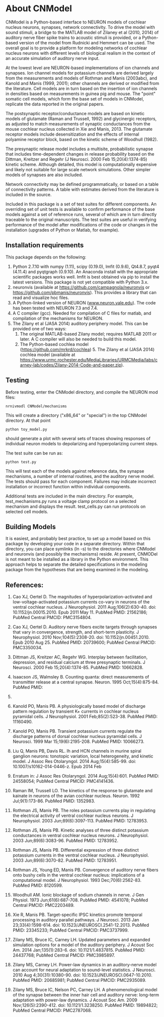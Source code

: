 About CNModel
=============

CNModel is a Python-based interface to NEURON models of cochlear nucleus neurons, synapses, network connectivity. To drive the model with sound stimuli, a bridge to the MATLAB model of Zilaney et al (2010, 2014)  of auditory nerve fiber spike trains to acoustic stimuli is provided, or a Python-based version of the model from Rudnicki and Hemmert can be used. The overall goal is to provide a platform for modeling networks of cochlear nucleus neurons with different levels of biological realism in the context of an accurate simulation of auditory nerve input.

At the lowest level are NEURON-based implementations of ion channels and synapses. Ion channel models for potassium channels are derived largely from the measurements and models of Rothman and Manis (2003abc), and Kanold and Manis (1999, 2001); other channels are derived or modified from the literature. Cell models are in turn based on the insertion of ion channels in densities based on measurements in guinea pig and mouse. The "point" somatic cell models, which form the base set of models in CNModel, replicate the data reported in the original papers. 

The postsynaptic receptor/conductance models are based on kinetic models of glutamate (Raman and Trussell, 1992) and glycinergic receptors, as adjusted to match measurements of synaptic conductances from the mouse cochlear nucleus collected in Xie and Manis, 2013. The glutamate receptor models include desensitization and the effects of internal polyamine receptor block, based on the kinetic scheme of Woodhull (1982).

The presynaptic release model includes a multisite, probabilistic synapse that includes time-dependent changes in release probability based on the Dittman, Kreitzer and Regehr (J Neurosci. 2000 Feb 15;20(4):1374-85) kinetic scheme. Although detailed, this model is computationally expensive and likely not suitable for large scale network simulations. Other simpler models of synapses are also included.

Network connectivity may be defined programmatically, or based on a table of connectivity patterns. A table with estimates derived from the literature is included in the source. 

Included in this package is a set of test suites for different components. An overriding set of unit tests is available to confirm performance of the base models against a set of reference runs, several of which are in turn directly traceable to the original manuscripts. The test suites are useful in verifying performance of the model after modifications of the code or changes in the installation (upgrades of Python or Matlab, for example). 

Installation requirements
-------------------------
This package depends on the following:

   1. Python 2.7.10 with numpy (1.11), scipy (0.19.0), lmfit (0.9.6), Qt4.8.7, pyqt4 (4.11.4) and pyqtgraph (0.9.10). An Anaconda install with the appropriate scientific packages works well. lmfit is best obtained via pip to install the latest versions. This package is not yet compatible with Python 3.x.
   2. neuronvis (available at https://github.com/campagnola/neuronvis or https://github.com/pbmanis/neuronvis). This provides a library that can read and visualize hoc files.
   3. A Python-linked version of NEURON (www.neuron.yale.edu). The code has been tested with NEURON 7.3 and 7.4.
   4. A C compiler (gcc). Needed for compilation of C files for matlab, and compilation of the mechanisms for NEURON.
   5. The Zilany et al (JASA 2014) auditory periphery model. This can be provided one of two ways:
      1. The original MATLAB-based Zilany model; requires MATLAB 2011 or later. A C compiler will also be needed to build this model.
      2. The Python-based cochlea model (https://github.com/mrkrd/cochlea)   5. The Zilany et al (JASA 2014) cochlea model (available at https://www.urmc.rochester.edu/MediaLibraries/URMCMedia/labs/carney-lab/codes/Zilany-2014-Code-and-paper.zip).


Testing
-------
Before testing, enter the CNModel directory, and compile the NEURON mod files:

    nrnivmodl CNModel/mechanisms

This will create a directory ("x86_64" or "special") in the top CNModel directory. At that point

    python toy_model.py
     
should generate a plot with several sets of traces showing responses of individual neuron models to depolarizing and hyperpolarizing current steps.


The test suite can be run as:

    python test.py

This will test each of the models against reference data, the synapse mechanisms, a number of internal routines, and the auditory nerve model. The tests should pass for each component. Failures may indicate incorrect installation or incorrect function within individual components.

Additional tests are included in the main directory. For example, test\_mechanisms.py runs a voltage clamp protocol on a selected mechanism and displays the result. test\_cells.py can run protocols on selected cell models.

Building Models
---------------

It is easiest, and probably best practice, to set up a model based on this package by developing your code in a separate directory. Within that directory, you can place symlinks (ln -s) to the directories where CNModel and neuronvis (and possibly the mechanisms) reside. At present, CNMODel is not meant to be installed as a library in the Python environment. This approach helps to separate the detailed specifications in the modeling package from the hypotheses that are being examined in the modeling.


References:
-----------

1.   Cao XJ, Oertel D. The magnitudes of hyperpolarization-activated and
low-voltage-activated potassium currents co-vary in neurons of the ventral
cochlear nucleus. J Neurophysiol. 2011 Aug;106(2):630-40. doi:
10.1152/jn.00015.2010. Epub 2011 May 11. PubMed PMID: 21562186; PubMed Central
PMCID: PMC3154804.

2.   Cao XJ, Oertel D. Auditory nerve fibers excite targets through synapses that
vary in convergence, strength, and short-term plasticity. J Neurophysiol. 2010
Nov;104(5):2308-20. doi: 10.1152/jn.00451.2010. Epub 2010 Aug 25. PubMed PMID:
20739600; PubMed Central PMCID: PMC3350034.

3.   Dittman JS, Kreitzer AC, Regehr WG. Interplay between facilitation, depression, and residual calcium at three presynaptic terminals. J Neurosci. 2000 Feb 15;20(4):1374-85. PubMed PMID: 10662828.

1. Isaacson JS, Walmsley B. Counting quanta: direct measurements of transmitter
release at a central synapse. Neuron. 1995 Oct;15(4):875-84. PubMed PMID:
7576636.

4.   Kanold PO, Manis PB. A physiologically based model of discharge pattern
regulation by transient K+ currents in cochlear nucleus pyramidal cells. J
Neurophysiol. 2001 Feb;85(2):523-38. PubMed PMID: 11160490.

5.   Kanold PO, Manis PB. Transient potassium currents regulate the discharge
patterns of dorsal cochlear nucleus pyramidal cells. J Neurosci. 1999 Mar
15;19(6):2195-208. PubMed PMID: 10066273.

6.   Liu Q, Manis PB, Davis RL. Ih and HCN channels in murine spiral ganglion
neurons: tonotopic variation, local heterogeneity, and kinetic model. J Assoc Res
Otolaryngol. 2014 Aug;15(4):585-99. doi: 10.1007/s10162-014-0446-z. Epub 2014 Feb
21. Erratum in: J Assoc Res Otolaryngol. 2014 Aug;15(4):601. PubMed PMID:
24558054; PubMed Central PMCID: PMC4141436.

7.   Raman IM, Trussell LO. The kinetics of the response to glutamate and kainate
in neurons of the avian cochlear nucleus. Neuron. 1992 Jul;9(1):173-86. PubMed
PMID: 1352983.

8.   Rothman JS, Manis PB. The roles potassium currents play in regulating the
electrical activity of ventral cochlear nucleus neurons. J Neurophysiol. 2003
Jun;89(6):3097-113. PubMed PMID: 12783953.

9.  Rothman JS, Manis PB. Kinetic analyses of three distinct potassium
conductances in ventral cochlear nucleus neurons. J Neurophysiol. 2003
Jun;89(6):3083-96. PubMed PMID: 12783952.

10.   Rothman JS, Manis PB. Differential expression of three distinct potassium
currents in the ventral cochlear nucleus. J Neurophysiol. 2003 Jun;89(6):3070-82.
PubMed PMID: 12783951.

11.   Rothman JS, Young ED, Manis PB. Convergence of auditory nerve fibers onto
bushy cells in the ventral cochlear nucleus: implications of a computational
model. J Neurophysiol. 1993 Dec;70(6):2562-83. PubMed PMID: 8120599.

12.   Woodhull AM. Ionic blockage of sodium channels in nerve. J Gen Physiol. 1973
Jun;61(6):687-708. PubMed PMID: 4541078; PubMed Central PMCID: PMC2203489.

13.   Xie R, Manis PB. Target-specific IPSC kinetics promote temporal processing in 
auditory parallel pathways. J Neurosci. 2013 Jan 23;33(4):1598-614. doi:
10.1523/JNEUROSCI.2541-12.2013. PubMed PMID: 23345233; PubMed Central PMCID:
PMC3737999.

14.   Zilany MS, Bruce IC, Carney LH. Updated parameters and expanded simulation
options for a model of the auditory periphery. J Acoust Soc Am. 2014
Jan;135(1):283-6. doi: 10.1121/1.4837815. PubMed PMID: 24437768; PubMed Central
PMCID: PMC3985897.

15.   Zilany MS, Carney LH. Power-law dynamics in an auditory-nerve model can
account for neural adaptation to sound-level statistics. J Neurosci. 2010 Aug
4;30(31):10380-90. doi: 10.1523/JNEUROSCI.0647-10.2010. PubMed PMID: 20685981;
PubMed Central PMCID: PMC2935089.

16.   Zilany MS, Bruce IC, Nelson PC, Carney LH. A phenomenological model of the
synapse between the inner hair cell and auditory nerve: long-term adaptation with
power-law dynamics. J Acoust Soc Am. 2009 Nov;126(5):2390-412. doi:
10.1121/1.3238250. PubMed PMID: 19894822; PubMed Central PMCID: PMC2787068.

